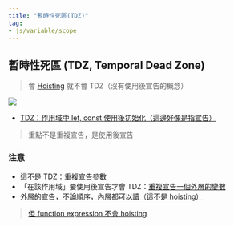 ```yaml
---
title: "暫時性死區(TDZ)"
tag: 
- js/variable/scope
---
```

## 暫時性死區 (TDZ, Temporal Dead Zone)

>會 [Hoisting](Hoisting.md) 就不會 TDZ（沒有使用後宣告的概念）

![](https://i.imgur.com/b6JIhZ5.png)
- [TDZ：作用域中 let, const 使用後初始化（這邊好像是指宣告）](TDZ：作用域中%20let,%20const%20使用後初始化（這邊好像是指宣告）.md)

> 重點不是重複宣告，是使用後宣告

### 注意
- 這不是 TDZ：[重複宣告參數](重複宣告參數.md)
- 「在該作用域」要使用後宣告才會 TDZ：[重複宣告一個外層的變數](重複宣告一個外層的變數.md)
- [外層的宣告，不論順序，內層都可以讀（這不是 hoisting）](外層的宣告，不論順序，內層都可以讀（這不是%20hoisting）.md)







>[但 function expression 不會 hoisting](但%20function%20expression%20不會%20hoisting.md)

